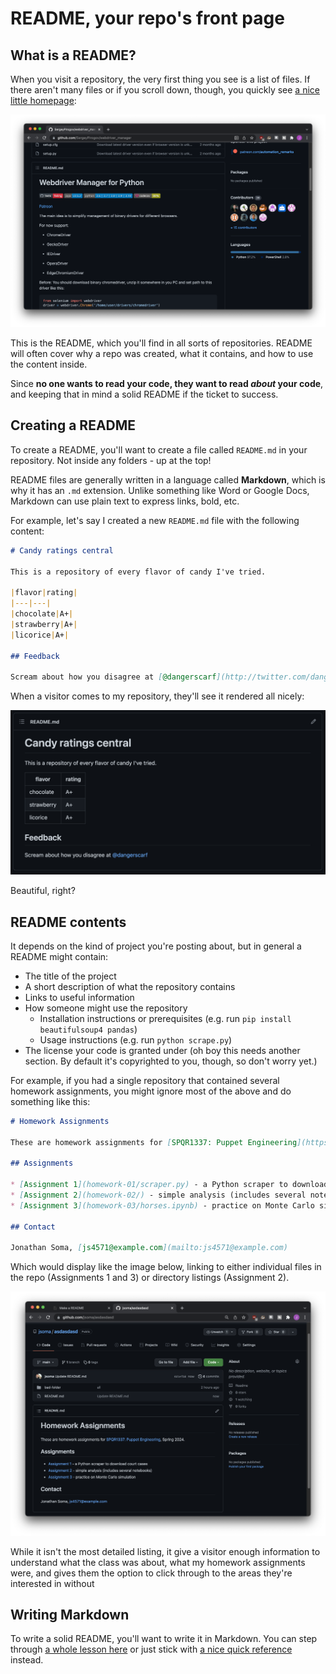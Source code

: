 # README, your repo's front page

## What is a README?

When you visit a repository, the very first thing you see is a list of files. If there aren't many files or if you scroll down, though, you quickly see [a nice little homepage](https://github.com/SergeyPirogov/webdriver_manager):

![The repository for webdriver_manager, Part 2](repo-2.png)

This is the README, which you'll find in all sorts of repositories. README will often cover why a repo was created, what it contains, and how to use the content inside.

Since **no one wants to read your code, they want to read _about_ your code**, and keeping that in mind a solid README if the ticket to success.

## Creating a README

To create a README, you'll want to create a file called `README.md` in your repository. Not inside any folders - up at the top!

README files are generally written in a language called **Markdown**, which is why it has an `.md` extension. Unlike something like Word or Google Docs, Markdown can use plain text to express links, bold, etc.

For example, let's say I created a new `README.md` file with the following content:

```md
# Candy ratings central

This is a repository of every flavor of candy I've tried.

|flavor|rating|
|---|---|
|chocolate|A+|
|strawberry|A+|
|licorice|A+|

## Feedback

Scream about how you disagree at [@dangerscarf](http://twitter.com/dangerscarf)
```

When a visitor comes to my repository, they'll see it rendered all nicely:

![A sample display of the code above](finished-readme.png)

Beautiful, right?

## README contents

It depends on the kind of project you're posting about, but in general a README might contain:

* The title of the project
* A short description of what the repository contains
* Links to useful information
* How someone might use the repository
    * Installation instructions or prerequisites (e.g. run `pip install beautifulsoup4 pandas`)
    * Usage instructions (e.g. run `python scrape.py`)
* The license your code is granted under (oh boy this needs another section. By default it's copyrighted to you, though, so don't worry yet.)

For example, if you had a single repository that contained several homework assignments, you might ignore most of the above and do something like this:

```md
# Homework Assignments

These are homework assignments for [SPQR1337: Puppet Engineering](https://www.youtube.com/channel/UCg3t2I9DIsU1HxNOHoPcLlw), Spring 2024.

## Assignments

* [Assignment 1](homework-01/scraper.py) - a Python scraper to download court cases
* [Assignment 2](homework-02/) - simple analysis (includes several notebooks)
* [Assignment 3](homework-03/horses.ipynb) - practice on Monte Carlo simulation

## Contact

Jonathan Soma, [js4571@example.com](mailto:js4571@example.com)
```

Which would display like the image below, linking to either individual files in the repo (Assignments 1 and 3) or directory listings (Assignment 2).

![Another sample README](spqr.png)

While it isn't the most detailed listing, it give a visitor enough information to understand what the class was about, what my homework assignments were, and gives them the option to click through to the areas they're interested in without 

## Writing Markdown

To write a solid README, you'll want to write it in Markdown. You can step through [a whole lesson here](https://commonmark.org/help/tutorial/) or just stick with [a nice quick reference](https://commonmark.org/help/) instead.